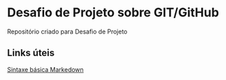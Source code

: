 # Desafio de Projeto sobre GIT/GitHub
Repositório criado para Desafio de Projeto


## Links úteis
[Sintaxe básica Markedown](https://www.markdownguide.org/basic-syntax/)

